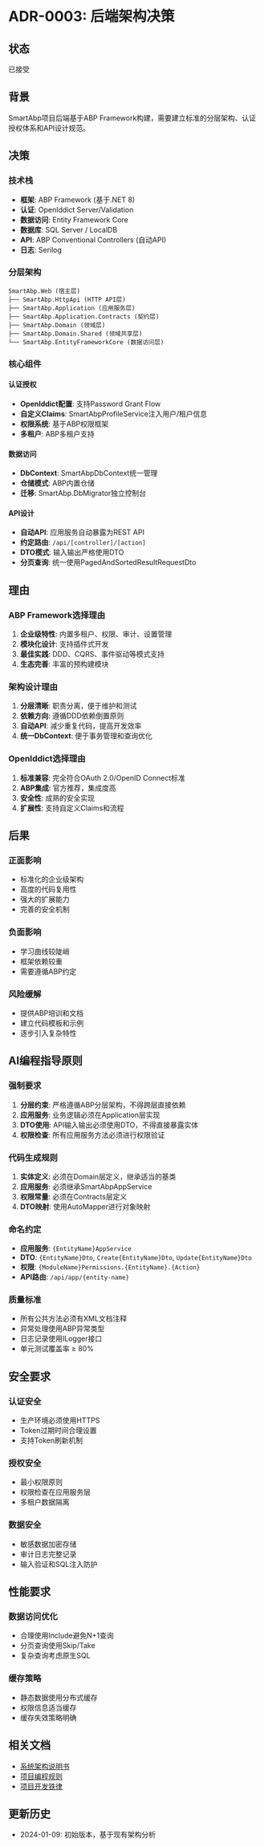 # ADR-0003: 后端架构决策

## 状态
已接受

## 背景
SmartAbp项目后端基于ABP Framework构建，需要建立标准的分层架构、认证授权体系和API设计规范。

## 决策

### 技术栈
- **框架**: ABP Framework (基于.NET 8)
- **认证**: OpenIddict Server/Validation
- **数据访问**: Entity Framework Core
- **数据库**: SQL Server / LocalDB
- **API**: ABP Conventional Controllers (自动API)
- **日志**: Serilog

### 分层架构
```
SmartAbp.Web (宿主层)
├── SmartAbp.HttpApi (HTTP API层)
├── SmartAbp.Application (应用服务层)
├── SmartAbp.Application.Contracts (契约层)
├── SmartAbp.Domain (领域层)
├── SmartAbp.Domain.Shared (领域共享层)
└── SmartAbp.EntityFrameworkCore (数据访问层)
```

### 核心组件

#### 认证授权
- **OpenIddict配置**: 支持Password Grant Flow
- **自定义Claims**: SmartAbpProfileService注入用户/租户信息
- **权限系统**: 基于ABP权限框架
- **多租户**: ABP多租户支持

#### 数据访问
- **DbContext**: SmartAbpDbContext统一管理
- **仓储模式**: ABP内置仓储
- **迁移**: SmartAbp.DbMigrator独立控制台

#### API设计
- **自动API**: 应用服务自动暴露为REST API
- **约定路由**: `/api/[controller]/[action]`
- **DTO模式**: 输入输出严格使用DTO
- **分页查询**: 统一使用PagedAndSortedResultRequestDto

## 理由

### ABP Framework选择理由
1. **企业级特性**: 内置多租户、权限、审计、设置管理
2. **模块化设计**: 支持插件式开发
3. **最佳实践**: DDD、CQRS、事件驱动等模式支持
4. **生态完善**: 丰富的预构建模块

### 架构设计理由
1. **分层清晰**: 职责分离，便于维护和测试
2. **依赖方向**: 遵循DDD依赖倒置原则
3. **自动API**: 减少重复代码，提高开发效率
4. **统一DbContext**: 便于事务管理和查询优化

### OpenIddict选择理由
1. **标准兼容**: 完全符合OAuth 2.0/OpenID Connect标准
2. **ABP集成**: 官方推荐，集成度高
3. **安全性**: 成熟的安全实现
4. **扩展性**: 支持自定义Claims和流程

## 后果

### 正面影响
- 标准化的企业级架构
- 高度的代码复用性
- 强大的扩展能力
- 完善的安全机制

### 负面影响
- 学习曲线较陡峭
- 框架依赖较重
- 需要遵循ABP约定

### 风险缓解
- 提供ABP培训和文档
- 建立代码模板和示例
- 逐步引入复杂特性

## AI编程指导原则

### 强制要求
1. **分层约束**: 严格遵循ABP分层架构，不得跨层直接依赖
2. **应用服务**: 业务逻辑必须在Application层实现
3. **DTO使用**: API输入输出必须使用DTO，不得直接暴露实体
4. **权限检查**: 所有应用服务方法必须进行权限验证

### 代码生成规则
1. **实体定义**: 必须在Domain层定义，继承适当的基类
2. **应用服务**: 必须继承SmartAbpAppService
3. **权限常量**: 必须在Contracts层定义
4. **DTO映射**: 使用AutoMapper进行对象映射

### 命名约定
- **应用服务**: `{EntityName}AppService`
- **DTO**: `{EntityName}Dto`, `Create{EntityName}Dto`, `Update{EntityName}Dto`
- **权限**: `{ModuleName}Permissions.{EntityName}.{Action}`
- **API路由**: `/api/app/{entity-name}`

### 质量标准
- 所有公共方法必须有XML文档注释
- 异常处理使用ABP异常类型
- 日志记录使用ILogger接口
- 单元测试覆盖率 ≥ 80%

## 安全要求

### 认证安全
- 生产环境必须使用HTTPS
- Token过期时间合理设置
- 支持Token刷新机制

### 授权安全
- 最小权限原则
- 权限检查在应用服务层
- 多租户数据隔离

### 数据安全
- 敏感数据加密存储
- 审计日志完整记录
- 输入验证和SQL注入防护

## 性能要求

### 数据访问优化
- 合理使用Include避免N+1查询
- 分页查询使用Skip/Take
- 复杂查询考虑原生SQL

### 缓存策略
- 静态数据使用分布式缓存
- 权限信息适当缓存
- 缓存失效策略明确

## 相关文档
- [系统架构说明书](./系统架构说明书.md)
- [项目编程规则](../项目编程规则.md)
- [项目开发铁律](../项目开发铁律.md)

## 更新历史
- 2024-01-09: 初始版本，基于现有架构分析